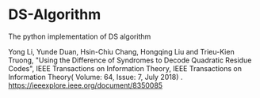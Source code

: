 # DS-Algorithm
The python implementation of DS algorithm

Yong Li, Yunde Duan, Hsin-Chiu Chang, Hongqing Liu and Trieu-Kien Truong, "Using the Difference of Syndromes to Decode Quadratic Residue Codes", IEEE Transactions on Information Theory,  IEEE Transactions on Information Theory( Volume: 64, Issue: 7, July 2018) . https://ieeexplore.ieee.org/document/8350085
